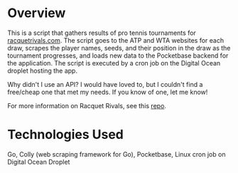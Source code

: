 # Overview

This is a script that gathers results of pro tennis tournaments for [racquetrivals.com](https://www.racquetrivals.com). The script goes to the ATP and WTA websites for each draw, scrapes the player names, seeds, and their position in the draw as the tournament progresses, and loads new data to the Pocketbase backend for the application. The script is executed by a cron job on the Digital Ocean droplet hosting the app. 

Why didn't I use an API? I would have loved to, but I couldn't find a free/cheap one that met my needs. If you know of one, let me know!

For more information on Racquet Rivals, see this [repo](https://github.com/willbraun/tennis-bracket-frontend).

# Technologies Used

Go, Colly (web scraping framework for Go), Pocketbase, Linux cron job on Digital Ocean Droplet
